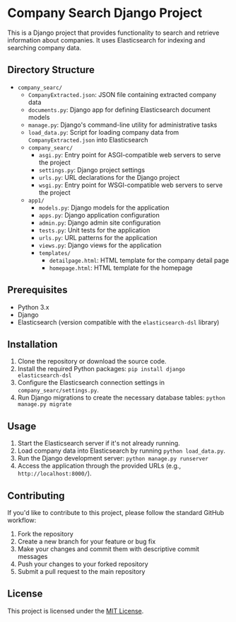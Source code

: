 # Company Search Django Project

This is a Django project that provides functionality to search and retrieve information about companies. It uses Elasticsearch for indexing and searching company data.

## Directory Structure

- `company_searc/`
  - `CompanyExtracted.json`: JSON file containing extracted company data
  - `documents.py`: Django app for defining Elasticsearch document models
  - `manage.py`: Django's command-line utility for administrative tasks
  - `load_data.py`: Script for loading company data from `CompanyExtracted.json` into Elasticsearch
  - `company_searc/`
    - `asgi.py`: Entry point for ASGI-compatible web servers to serve the project
    - `settings.py`: Django project settings
    - `urls.py`: URL declarations for the Django project
    - `wsgi.py`: Entry point for WSGI-compatible web servers to serve the project
  - `app1/`
    - `models.py`: Django models for the application
    - `apps.py`: Django application configuration
    - `admin.py`: Django admin site configuration
    - `tests.py`: Unit tests for the application
    - `urls.py`: URL patterns for the application
    - `views.py`: Django views for the application
    - `templates/`
      - `detailpage.html`: HTML template for the company detail page
      - `homepage.html`: HTML template for the homepage

## Prerequisites

- Python 3.x
- Django
- Elasticsearch (version compatible with the `elasticsearch-dsl` library)

## Installation

1. Clone the repository or download the source code.
2. Install the required Python packages: `pip install django elasticsearch-dsl`
3. Configure the Elasticsearch connection settings in `company_searc/settings.py`.
4. Run Django migrations to create the necessary database tables: `python manage.py migrate`

## Usage

1. Start the Elasticsearch server if it's not already running.
2. Load company data into Elasticsearch by running `python load_data.py`.
3. Run the Django development server: `python manage.py runserver`
4. Access the application through the provided URLs (e.g., `http://localhost:8000/`).

## Contributing

If you'd like to contribute to this project, please follow the standard GitHub workflow:

1. Fork the repository
2. Create a new branch for your feature or bug fix
3. Make your changes and commit them with descriptive commit messages
4. Push your changes to your forked repository
5. Submit a pull request to the main repository

## License

This project is licensed under the [MIT License](LICENSE).
